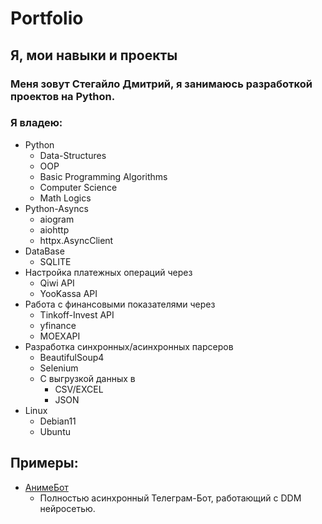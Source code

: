 # Portfolio
## Я, мои навыки и проекты


### Меня зовут **Стегайло Дмитрий**, я занимаюсь разработкой проектов на Python.

### **Я владею**:
- Python<br>
  - Data-Structures
  - OOP
  - Basic Programming Algorithms
  - Computer Science
  - Math Logics
- Python-Asyncs
  - aiogram
  - aiohttp
  - httpx.AsyncClient
- DataBase<br>
  - SQLITE
- Настройка платежных операций через<br>
  - Qiwi API<br> 
  - YooKassa API<br>
- Работа с финансовыми показателями через 
  - Tinkoff-Invest API 
  - yfinance
  - MOEXAPI
- Разработка синхронных/асинхронных парсеров
  - BeautifulSoup4
  - Selenium
  - С выгрузкой данных в
    - CSV/EXCEL
    - JSON
- Linux
  - Debian11
  - Ubuntu


## **Примеры:**

- [АнимеБот](https://user-images.githubusercontent.com/102144407/213987069-b817265a-9e56-4859-bdf7-131c44948ecc.png)
  - Полностью асинхронный Телеграм-Бот, работающий с DDM нейросетью.
